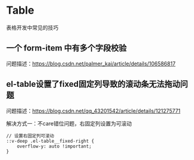 # Table
表格开发中常见的技巧
## 一个 form-item 中有多个字段校验
问题描述：https://blog.csdn.net/palmer_kai/article/details/106586817
## el-table设置了fixed固定列导致的滚动条无法拖动问题
问题描述：https://blog.csdn.net/qq_43201542/article/details/121275771

解决方式一：不care错位问题，右固定列设置为可滚动
```
// 设置右固定列可滚动
::v-deep .el-table__fixed-right {
    overflow-y: auto !important;
}
```
